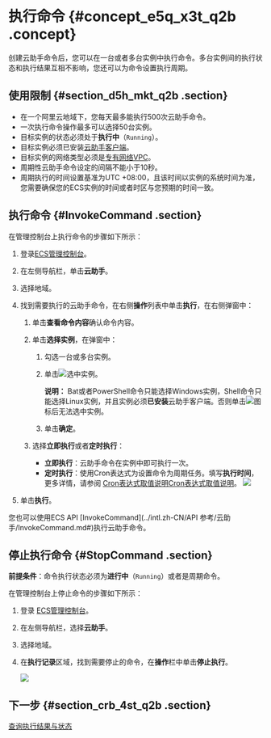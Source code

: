 # 执行命令 {#concept_e5q_x3t_q2b .concept}

创建云助手命令后，您可以在一台或者多台实例中执行命令。多台实例间的执行状态和执行结果互相不影响，您还可以为命令设置执行周期。

## 使用限制 {#section_d5h_mkt_q2b .section}

-   在一个阿里云地域下，您每天最多能执行500次云助手命令。
-   一次执行命令操作最多可以选择50台实例。
-   目标实例的状态必须处于**执行中**（`Running`）。
-   目标实例必须已安装[云助手客户端](../intl.zh-CN/产品简介/云助手/云助手客户端.md#)。
-   目标实例的网络类型必须是[专有网络VPC](../../../../../intl.zh-CN/产品简介/什么是专有网络.md#)。
-   周期性云助手命令设定的间隔不能小于10秒。
-   周期执行的时间设置基准为UTC +08:00，且该时间以实例的系统时间为准，您需要确保您的ECS实例的时间或者时区与您预期的时间一致。

## 执行命令 {#InvokeCommand .section}

在管理控制台上执行命令的步骤如下所示：

1.  登录[ECS管理控制台](https://ecs.console.aliyun.com/)。
2.  在左侧导航栏，单击**云助手**。
3.  选择地域。
4.  找到需要执行的云助手命令，在右侧**操作**列表中单击**执行**，在右侧弹窗中：
    1.  单击**查看命令内容**确认命令内容。
    2.  单击**选择实例**，在弹窗中：
        1.  勾选一台或多台实例。
        2.  单击![](http://static-aliyun-doc.oss-cn-hangzhou.aliyuncs.com/assets/img/17010/15410650358440_en-US.png)选中实例。

            **说明：** Bat或者PowerShell命令只能选择Windows实例，Shell命令只能选择Linux实例，并且实例必须**已安装**云助手客户端。否则单击![](http://static-aliyun-doc.oss-cn-hangzhou.aliyuncs.com/assets/img/17010/15410650358440_en-US.png)图标后无法选中实例。

        3.  单击**确定**。
    3.  选择**立即执行**或者**定时执行**：

        -   **立即执行**：云助手命令在实例中即可执行一次。
        -   **定时执行**：使用Cron表达式为设置命令为周期任务。填写**执行时间**，更多详情，请参阅 [Cron表达式取值说明](https://www.alibabacloud.com/help/faq-detail/64769.htm)[Cron表达式取值说明](https://partners-intl.aliyun.com/help/faq-detail/64769.htm)。
        ![](http://static-aliyun-doc.oss-cn-hangzhou.aliyuncs.com/assets/img/17010/15410650358439_zh-CN.png)

5.  单击**执行**。

您也可以使用ECS API [InvokeCommand](../intl.zh-CN/API 参考/云助手/InvokeCommand.md#)执行云助手命令。

## 停止执行命令 {#StopCommand .section}

**前提条件**：命令执行状态必须为**进行中**（`Running`）或者是周期命令。

在管理控制台上停止命令的步骤如下所示：

1.  登录 [ECS管理控制台](https://ecs.console.aliyun.com/)。
2.  在左侧导航栏，选择**云助手**。
3.  选择地域。
4.  在**执行记录**区域，找到需要停止的命令，在**操作**栏中单击**停止执行**。

    ![](http://static-aliyun-doc.oss-cn-hangzhou.aliyuncs.com/assets/img/17010/15410650358527_zh-CN.png)


## 下一步 {#section_crb_4st_q2b .section}

[查询执行结果与状态](intl.zh-CN/用户指南/云助手/查询执行结果与状态.md#)

